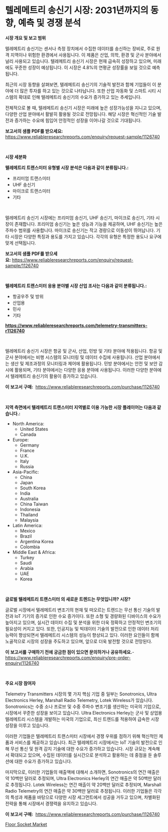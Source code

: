 <p><h1>텔레메트리 송신기 시장: 2031년까지의 동향, 예측 및 경쟁 분석</h1></p><p><strong>시장 개요 및 보고 범위</strong></p>
<p><p>텔레메트리 송신기는 센서나 측정 장치에서 수집한 데이터를 송신하는 장비로, 주로 원격 지역이나 위험한 환경에서 사용됩니다. 이 제품은 산업, 의학, 환경 및 군사 분야에서 널리 사용되고 있습니다. 텔레메트리 송신기 시장은 현재 급속히 성장하고 있으며, 미래에도 꾸준한 성장이 예상됩니다. 이 시장은 4.8%의 연평균 성장률을 보일 것으로 예측됩니다.</p><p>최근의 시장 동향을 살펴보면, 텔레메트리 송신기의 기술적 발전과 함께 기업들이 이 분야에 더 많은 투자를 하고 있는 것으로 나타납니다. 또한 산업 자동화 및 스마트 시티 시스템의 확대로 인해 텔레메트리 송신기의 수요가 증가하고 있는 추세입니다.</p><p>전체적으로 볼 때, 텔레메트리 송신기 시장은 미래에 높은 성장가능성을 지니고 있으며, 다양한 산업 분야에서 활발히 활용될 것으로 전망됩니다. 해당 시장은 혁신적인 기술 발전과 증가하는 수요에 힘입어 안정적인 성장을 이어나갈 것으로 기대됩니다.</p></p>
<p><strong>보고서의 샘플 PDF를 받으세요:</strong> <a href="https://www.reliableresearchreports.com/enquiry/request-sample/1126740">https://www.reliableresearchreports.com/enquiry/request-sample/1126740</a></p>
<p>&nbsp;</p>
<p><strong>시장 세분화</strong></p>
<p><strong>텔레메트리 트랜스미터 유형별 시장 분석은 다음과 같이 분류됩니다.:</strong></p>
<p><ul><li>프리미엄 트랜스미터</li><li>UHF 송신기</li><li>마이크로 트랜스미터</li><li>기타</li></ul></p>
<p>&nbsp;</p>
<p><p>텔레메트리 송신기 시장에는 프리미엄 송신기, UHF 송신기, 마이크로 송신기, 기타 시장이 존재합니다. 프리미엄 송신기는 높은 성능과 기능을 제공하며, UHF 송신기는 높은 주파수 범위를 사용합니다. 마이크로 송신기는 작고 경량으로 이동성이 뛰어납니다. 기타 시장은 다양한 특징과 용도를 가지고 있습니다. 각각의 유형은 특정한 용도나 요구에 맞게 선택됩니다.</p></p>
<p><strong>보고서의 샘플 PDF를 받으세요:</strong>&nbsp;<a href="https://www.reliableresearchreports.com/enquiry/request-sample/1126740">https://www.reliableresearchreports.com/enquiry/request-sample/1126740</a></p>
<p>&nbsp;</p>
<p><strong> 텔레메트리 트랜스미터 응용 분야별 시장 산업 조사는 다음과 같이 분류됩니다.:</strong></p>
<p><ul><li>항공우주 및 방위</li><li>산업용</li><li>민사</li><li>기타</li></ul></p>
<p><strong><a href="https://www.reliableresearchreports.com/telemetry-transmitters-r1126740">https://www.reliableresearchreports.com/telemetry-transmitters-r1126740</a></strong></p>
<p>&nbsp;</p>
<p><p>텔레메트리 송신기 시장은 항공 및 군사, 산업, 민방 및 기타 분야에 적용됩니다. 항공 및 군사 분야에서는 비행 시스템의 모니터링 및 데이터 수집에 사용됩니다. 산업 분야에서는 생산 및 제조과정의 모니터링과 제어에 활용됩니다. 민방 분야에서는 안전 및 보안 감시에 활용되며, 기타 분야에서는 다양한 응용 분야에 사용됩니다. 이러한 다양한 분야에서 텔레메트리 송신기의 활용이 증가하고 있습니다.</p></p>
<p><strong>이 보고서 구매:</strong>&nbsp; <a href="https://www.reliableresearchreports.com/purchase/1126740">https://www.reliableresearchreports.com/purchase/1126740</a></p>
<p>&nbsp;</p>
<p><strong>지역 측면에서 텔레메트리 트랜스미터 지역별로 이용 가능한 시장 플레이어는 다음과 같습니다.:</strong></p>
<p><ul>
    <li>
        North America:
        <ul>
            <li>United States</li>
            <li>Canada</li>
        </ul>
    </li>
    <li>
        Europe:
        <ul>
            <li>Germany</li>
            <li>France</li>
            <li>U.K.</li>
            <li>Italy</li>
            <li>Russia</li>
        </ul>
    </li>
    <li>
        Asia-Pacific:
        <ul>
            <li>China</li>
            <li>Japan</li>
            <li>South Korea</li>
            <li>India</li>
            <li>Australia</li>
            <li>China Taiwan</li>
            <li>Indonesia</li>
            <li>Thailand</li>
            <li>Malaysia</li>
        </ul>
    </li>
    <li>
        Latin America:
        <ul>
            <li>Mexico</li>
            <li>Brazil</li>
            <li>Argentina Korea</li>
            <li>Colombia</li>
        </ul>
    </li>
    <li>
        Middle East & Africa:
        <ul>
            <li>Turkey</li>
            <li>Saudi</li>
            <li>Arabia</li>
            <li>UAE</li>
            <li>Korea</li>
        </ul>
    </li>
    </ul></p>
<p>&nbsp;</p>
<p><strong>글로벌 텔레메트리 트랜스미터 의 새로운 트렌드는 무엇입니까? 시장?</strong></p>
<p><p>글로벌 시장에서 텔레메트리 변조기의 현재 및 떠오르는 트렌드는 무선 통신 기술의 발전과 IoT 기기의 증가로 인한 수요 증가이다. 또한 소형 및 경량화된 디바이스의 수요가 높아지고 있으며, 실시간 데이터 수집 및 분석을 위한 더욱 정확하고 안정적인 변조기의 필요성이 커지고 있다. 또한, 인공지능 및 빅데이터 기술의 발전으로 인한 데이터 처리 능력이 향상되면서 텔레메트리 시스템의 성능이 향상되고 있다. 이러한 요인들이 함께 노골적으로 시장의 성장을 주도하고 있으며, 앞으로 더욱 발전할 것으로 전망된다.</p></p>
<p><strong>이 보고서를 구매하기 전에 궁금한 점이 있으면 문의하거나 공유하세요.</strong>- <a href="https://www.reliableresearchreports.com/enquiry/pre-order-enquiry/1126740">https://www.reliableresearchreports.com/enquiry/pre-order-enquiry/1126740</a></p>
<p>&nbsp;</p>
<p><strong>주요 시장 참여자</strong></p>
<p><p>Telemetry Transmitters 시장의 몇 가지 핵심 기업 중 일부는 Sonotronics, Ultra Electronics Herley, Marshall Radio Telemetry, Lotek Wireless가 있습니다. Sonotronics는 수중 소나 프로브 및 수중 주파수 변조기를 생산하는 미국의 기업으로, 시장에서 꾸준한 성장을 보이고 있습니다. Ultra Electronics Herley는 군사 및 상업용 텔레메트리 시스템을 개발하는 미국의 기업으로, 최신 트렌드를 적용하여 급속한 시장 성장을 이루고 있습니다.</p><p>이러한 기업들은 텔레메트리 트랜스미터 시장에서 경쟁 우위를 점하기 위해 혁신적인 제품과 서비스를 제공하고 있습니다. 최근 텔레메트리 시장에서는 IoT 기술의 발전으로 인해 무선 통신 및 원격 감지 기술에 대한 수요가 증가하고 있습니다. 시장 규모는 계속해서 확대되고 있으며, 수집된 데이터를 실시간으로 분석하고 활용하는 데 중점을 둔 솔루션에 대한 수요가 증가하고 있습니다.</p><p>마지막으로, 이러한 기업들의 매출액에 대해서 소개하면, Sonotronics의 연간 매출은 약 10백만 달러로 추정되며, Ultra Electronics Herley의 연간 매출은 약 50백만 달러로 추정됩니다. Lotek Wireless는 연간 매출이 약 20백만 달러로 추정되며, Marshall Radio Telemetry의 연간 매출은 약 30백만 달러로 추정됩니다. 이러한 기업들은 각각의 특성과 제품을 바탕으로 다양한 시장 세그먼트에서 성공을 거두고 있으며, 차별화된 전략을 통해 시장에서 경쟁력을 유지하고 있습니다.</p></p>
<p><strong>이 보고서 구매:</strong>&nbsp;&nbsp;<a href="https://www.reliableresearchreports.com/purchase/1126740">https://www.reliableresearchreports.com/purchase/1126740</a></p>
<p><p><a href="https://mire-aunt-385.notion.site/Floor-Socket-Market-Size-Reveals-the-Best-Marketing-Channels-In-Global-Industry-d50a4f37048441f48e526a118b8c9ea8">Floor Socket Market</a></p></p>